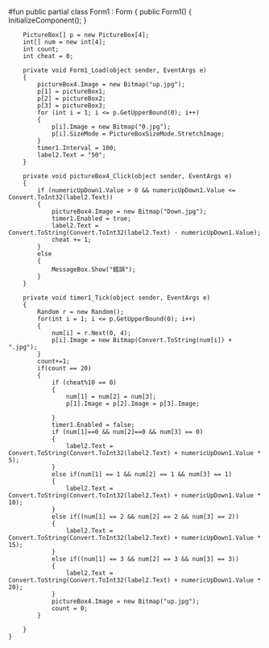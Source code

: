 #fun
  public partial class Form1 : Form
    {
        public Form1()
        {
            InitializeComponent();
        }

        PictureBox[] p = new PictureBox[4];
        int[] num = new int[4];
        int count;
        int cheat = 0;

        private void Form1_Load(object sender, EventArgs e)
        {
            pictureBox4.Image = new Bitmap("up.jpg");
            p[1] = pictureBox1;
            p[2] = pictureBox2;
            p[3] = pictureBox3;
            for (int i = 1; i <= p.GetUpperBound(0); i++)
            {
                p[i].Image = new Bitmap("0.jpg");
                p[i].SizeMode = PictureBoxSizeMode.StretchImage;
            }
            timer1.Interval = 100;
            label2.Text = "50";
        }

        private void pictureBox4_Click(object sender, EventArgs e)
        {
            if (numericUpDown1.Value > 0 && numericUpDown1.Value <= Convert.ToInt32(label2.Text))
            {
                pictureBox4.Image = new Bitmap("Down.jpg");
                timer1.Enabled = true;
                label2.Text = Convert.ToString(Convert.ToInt32(label2.Text) - numericUpDown1.Value);
                cheat += 1;
            }
            else
            {
                MessageBox.Show("錯誤");
            }
        }
        
        private void timer1_Tick(object sender, EventArgs e)
        {
            Random r = new Random();
            for(int i = 1; i <= p.GetUpperBound(0); i++)
            {
                num[i] = r.Next(0, 4);
                p[i].Image = new Bitmap(Convert.ToString(num[i]) + ".jpg");
            }
            count+=1;
            if(count == 20)
            {
                if (cheat%10 == 0)  
                {
                    num[1] = num[2] = num[3];
                    p[1].Image = p[2].Image = p[3].Image;
                    
                }
                timer1.Enabled = false;
                if (num[1]==0 && num[2]==0 && num[3] == 0)
                {
                    label2.Text = Convert.ToString(Convert.ToInt32(label2.Text) + numericUpDown1.Value * 5);
                }
                else if(num[1] == 1 && num[2] == 1 && num[3] == 1)
                {
                    label2.Text = Convert.ToString(Convert.ToInt32(label2.Text) + numericUpDown1.Value * 10);
                }
                else if((num[1] == 2 && num[2] == 2 && num[3] == 2))
                {
                    label2.Text = Convert.ToString(Convert.ToInt32(label2.Text) + numericUpDown1.Value * 15);
                }
                else if((num[1] == 3 && num[2] == 3 && num[3] == 3))
                {
                    label2.Text = Convert.ToString(Convert.ToInt32(label2.Text) + numericUpDown1.Value * 20);
                }
                pictureBox4.Image = new Bitmap("up.jpg");
                count = 0;
            }
            
        }
    }
